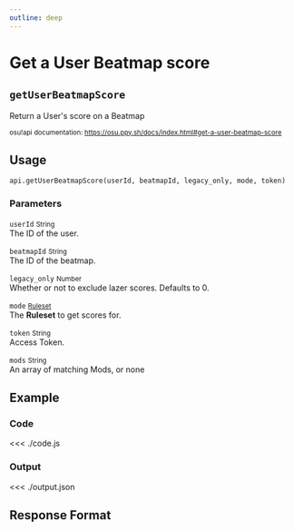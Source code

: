 ```yaml
---
outline: deep
---
```


# Get a User Beatmap score <Badge type="info" text="GET"/>

## `getUserBeatmapScore`

Return a User's score on a Beatmap

<small>osu!api documentation: https://osu.ppy.sh/docs/index.html#get-a-user-beatmap-score</small>

## Usage

`api.getUserBeatmapScore(userId, beatmapId, legacy_only, mode, token)`

### Parameters

`userId` <small>String</small><br>
The ID of the user.

`beatmapId` <small>String</small><br>
The ID of the beatmap.

`legacy_only` <small>Number</small> <Badge type="tip" text="optional" /><br>
Whether or not to exclude lazer scores. Defaults to 0.

`mode` <small>[Ruleset](../../types/ruleset)</small> <Badge type="tip" text="optional" /><br>
The **Ruleset** to get scores for.

`token` <small>String</small><br>
Access Token.

`mods` <small>String</small> <Badge type="tip" text="optional" /> <Badge type="danger" text="not implemented" /><br>
An array of matching Mods, or none

## Example

### Code
<<< ./code.js

### Output
<<< ./output.json

## Response Format

<!--@include: ./response.md-->